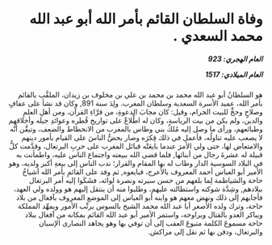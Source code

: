 <h1 dir="rtl">وفاة السلطان القائم بأمر الله أبو عبد الله محمد السعدي .</h1>

<h5 dir="rtl">العام الهجري:  923

العام الميلادي: 1517

</h5>

<p dir="rtl">هو السلطانُ أبو عبد الله محمد بن محمد بن علي بن مخلوف بن زيدان، الملقَّب بالقائم بأمر الله، عميد الأسرة السعدية وسلطان المغرب. ولِدَ سنة 891, وكان قد نشأ على عفافٍ وصلاحٍ وحجٍّ للبيت الحرام، وقيل: كان مجابَ الدعوةِ، من قرَّاءِ القرآن، ومن أهلِ العلمِ والدين، ولم يكن من بيت الرياسةِ، وكان له اطِّلاعٌ على تواريخ قُطره وعوائدِ جيله وأخلاقهم وطبائعهم، ورأى ما وصل إليه مُلكُ بني وطاس بالمغرب من الانحطاط والضعف، وتيقَّن أنَّه لا يصعب عليه تناولُه، فأعمل في ذلك فِكرَه وصار يحضُّ الناسَ على القيام بأمور دينهم والامتعاض لها، حتى ولي الأمرَ عندما بايعَتْه قبائل المغرب على حربِ البرتغال، وقدَّمت كلُّ قبيلة له عشرةَ رجال من أبنائها, فلما قضى الله ببيعته واجتماع الناس عليه، واطمأنت به في البلاد السوسية الدار وطاب له بها المقام والقرار؛ ندب الناس إلى بيعةِ أكبر ولديه، وهو الأمير أبو العباس أحمد المعروف بالأعرج، فبايعوه, ثم وفد على القائمِ بأمر الله أشياخُ حاحة والشياظمة لِما بلغهم من حسن سيرته ونصرة لوائه، فشَكَوا إليه أمر البرتغال ببلادهم, وشِدَّة شوكته واستطالته عليهم، وطلبوا منه أن ينتقل إليهم هو وولده ولي العهد، فأجابهم إلى ذلك ونهض معهم هو وابنه أبو العباس إلى الموضع المعروف بآفغال من بلاد حاحة، وترك ولده الأصغر أبا عبد الله محمد الشيخ بالسوس يرتِّب الأمور ويمهِّد المملكة ويباكر العدو بالقتال ويراوحه، واستمر الأمير أبو عبد الله القائم بمكانه من آفغال ببلاد حاحة مسموعَ الكلمة متبوعَ العقب إلى أن توفي بها وهو يجاهد النصارى الإسبان والبرتغال، ودفن بها ثم نقل إلى مراكش.</p></br>
